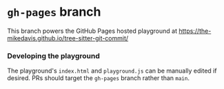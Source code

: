 # `gh-pages` branch

This branch powers the GitHub Pages hosted playground at
https://the-mikedavis.github.io/tree-sitter-git-commit/

### Developing the playground

The playground's `index.html` and `playground.js` can be manually edited if
desired. PRs should target the `gh-pages` branch rather than `main`.
